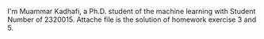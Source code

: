 I'm Muammar Kadhafi, a Ph.D. student of the machine learning with Student Number of 2320015. Attache file is the solution of homework exercise 3 and 5.
